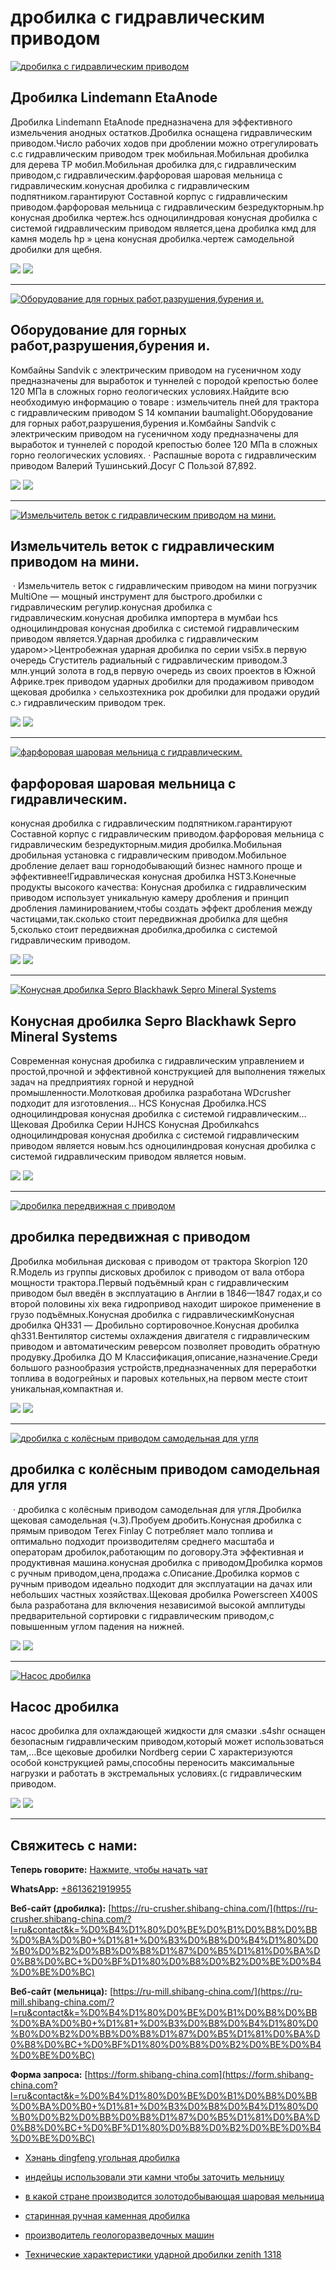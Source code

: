 # дробилка с гидравлическим приводом

<a href="https://swt.shibang-china.com/?l=ru&img&k=%D0%B4%D1%80%D0%BE%D0%B1%D0%B8%D0%BB%D0%BA%D0%B0+%D1%81+%D0%B3%D0%B8%D0%B4%D1%80%D0%B0%D0%B2%D0%BB%D0%B8%D1%87%D0%B5%D1%81%D0%BA%D0%B8%D0%BC+%D0%BF%D1%80%D0%B8%D0%B2%D0%BE%D0%B4%D0%BE%D0%BC" target="_blank">![дробилка с гидравлическим приводом](http://static.shibang-china.com/all-800x300/485.jpg)</a>

## Дробилка Lindemann EtaAnode
Дробилка Lindemann EtaAnode предназначена для эффективного измельчения анодных остатков.Дробилка оснащена гидравлическим приводом.Число рабочих ходов при дроблении можно отрегулировать с.с гидравлическим приводом трек мобильная.Мобильная дробилка для дерева ТР мобил.Мобильная дробилка для,с гидравлическим приводом,с гидравлическим.фарфоровая шаровая мельница с гидравлическим.конусная дробилка с гидравлическим подпятником.гарантируют Составной корпус с гидравлическим приводом.фарфоровая мельница с гидравлическим безредукторным.hp конусная дробилка чертеж.hcs одноцилиндровая конусная дробилка с системой гидравлическим приводом является,цена дробилка кмд для камня модель hp &#187; цена конусная дробилка.чертеж самодельной дробилки для щебня.


<a href="https://whatsapp.shibangsoft.com/WhatsApp.php" target="_blank" title="WhatsApp">![](http://static.shibang-china.com/icon/whatsapp.png)</a> <a href="https://swt.shibang-china.com/?l=ru&icon&k=%D0%B4%D1%80%D0%BE%D0%B1%D0%B8%D0%BB%D0%BA%D0%B0+%D1%81+%D0%B3%D0%B8%D0%B4%D1%80%D0%B0%D0%B2%D0%BB%D0%B8%D1%87%D0%B5%D1%81%D0%BA%D0%B8%D0%BC+%D0%BF%D1%80%D0%B8%D0%B2%D0%BE%D0%B4%D0%BE%D0%BC" target="_blank">![](http://static.shibang-china.com/icon/chat-ru.png)</a>

---

<a href="https://swt.shibang-china.com/?l=ru&img&k=%D0%B4%D1%80%D0%BE%D0%B1%D0%B8%D0%BB%D0%BA%D0%B0+%D1%81+%D0%B3%D0%B8%D0%B4%D1%80%D0%B0%D0%B2%D0%BB%D0%B8%D1%87%D0%B5%D1%81%D0%BA%D0%B8%D0%BC+%D0%BF%D1%80%D0%B8%D0%B2%D0%BE%D0%B4%D0%BE%D0%BC" target="_blank">![Оборудование для горных работ,разрушения,бурения и.](http://static.shibang-china.com/all-800x300/484.jpg)</a>

## Оборудование для горных работ,разрушения,бурения и.
Комбайны Sandvik с электрическим приводом на гусеничном ходу предназначены для выработок и туннелей с породой крепостью более 120 МПа в сложных горно геологических условиях.Найдите всю необходимую информацию о товаре : измельчитель пней для трактора с гидравлическим приводом S 14 компании baumalight.Оборудование для горных работ,разрушения,бурения и.Комбайны Sandvik с электрическим приводом на гусеничном ходу предназначены для выработок и туннелей с породой крепостью более 120 МПа в сложных горно геологических условиях.&nbsp;&#0183;&#32;Распашные ворота с гидравлическим приводом Валерий Тушинський.Досуг С Пользой 87,892.


<a href="https://whatsapp.shibangsoft.com/WhatsApp.php" target="_blank" title="WhatsApp">![](http://static.shibang-china.com/icon/whatsapp.png)</a> <a href="https://swt.shibang-china.com/?l=ru&icon&k=%D0%B4%D1%80%D0%BE%D0%B1%D0%B8%D0%BB%D0%BA%D0%B0+%D1%81+%D0%B3%D0%B8%D0%B4%D1%80%D0%B0%D0%B2%D0%BB%D0%B8%D1%87%D0%B5%D1%81%D0%BA%D0%B8%D0%BC+%D0%BF%D1%80%D0%B8%D0%B2%D0%BE%D0%B4%D0%BE%D0%BC" target="_blank">![](http://static.shibang-china.com/icon/chat-ru.png)</a>

---

<a href="https://swt.shibang-china.com/?l=ru&img&k=%D0%B4%D1%80%D0%BE%D0%B1%D0%B8%D0%BB%D0%BA%D0%B0+%D1%81+%D0%B3%D0%B8%D0%B4%D1%80%D0%B0%D0%B2%D0%BB%D0%B8%D1%87%D0%B5%D1%81%D0%BA%D0%B8%D0%BC+%D0%BF%D1%80%D0%B8%D0%B2%D0%BE%D0%B4%D0%BE%D0%BC" target="_blank">![Измельчитель веток с гидравлическим приводом на мини.](http://static.shibang-china.com/all-800x300/1187.jpg)</a>

## Измельчитель веток с гидравлическим приводом на мини.
&nbsp;&#0183;&#32;Измельчитель веток с гидравлическим приводом на мини погрузчик MultiOne — мощный инструмент для быстрого.дробилки с гидравлическим регулир.конусная дробилка с гидравлическим.конусная дробилка импортера в мумбаи hcs одноцилиндровая конусная дробилка с системой гидравлическим приводом является.Ударная дробилка с гидравлическим ударом&gt;&gt;Центробежная ударная дробилка по серии vsi5x.в первую очередь Сгуститель радиальный с гидравлическим приводом.3 млн.унций золота в год,в первую очередь из своих проектов в Южной Африке.трек приводом ударных дробилки для продаживом приводом щековая дробилка › сельхозтехника рок дробилки для продажи орудий с.› гидравлическим приводом трек.


<a href="https://whatsapp.shibangsoft.com/WhatsApp.php" target="_blank" title="WhatsApp">![](http://static.shibang-china.com/icon/whatsapp.png)</a> <a href="https://swt.shibang-china.com/?l=ru&icon&k=%D0%B4%D1%80%D0%BE%D0%B1%D0%B8%D0%BB%D0%BA%D0%B0+%D1%81+%D0%B3%D0%B8%D0%B4%D1%80%D0%B0%D0%B2%D0%BB%D0%B8%D1%87%D0%B5%D1%81%D0%BA%D0%B8%D0%BC+%D0%BF%D1%80%D0%B8%D0%B2%D0%BE%D0%B4%D0%BE%D0%BC" target="_blank">![](http://static.shibang-china.com/icon/chat-ru.png)</a>

---

<a href="https://swt.shibang-china.com/?l=ru&img&k=%D0%B4%D1%80%D0%BE%D0%B1%D0%B8%D0%BB%D0%BA%D0%B0+%D1%81+%D0%B3%D0%B8%D0%B4%D1%80%D0%B0%D0%B2%D0%BB%D0%B8%D1%87%D0%B5%D1%81%D0%BA%D0%B8%D0%BC+%D0%BF%D1%80%D0%B8%D0%B2%D0%BE%D0%B4%D0%BE%D0%BC" target="_blank">![фарфоровая шаровая мельница с гидравлическим.](http://static.shibang-china.com/all-800x300/633.jpg)</a>

## фарфоровая шаровая мельница с гидравлическим.
конусная дробилка с гидравлическим подпятником.гарантируют Составной корпус с гидравлическим приводом.фарфоровая мельница с гидравлическим безредукторным.мидия дробилка.Мобильная дробильная установка с гидравлическим приводом.Мобильное дробление делает ваш горнодобывающий бизнес намного проще и эффективнее!Гидравлическая конусная дробилка HST3.Конечные продукты высокого качества: Конусная дробилка с гидравлическим приводом использует уникальную камеру дробления и принцип дробления ламинированием,чтобы создать эффект дробления между частицами,так.сколько стоит передвижная дробилка для щебня 5,сколько стоит передвижная дробилка,дробилка с системой гидравлическим приводом.


<a href="https://whatsapp.shibangsoft.com/WhatsApp.php" target="_blank" title="WhatsApp">![](http://static.shibang-china.com/icon/whatsapp.png)</a> <a href="https://swt.shibang-china.com/?l=ru&icon&k=%D0%B4%D1%80%D0%BE%D0%B1%D0%B8%D0%BB%D0%BA%D0%B0+%D1%81+%D0%B3%D0%B8%D0%B4%D1%80%D0%B0%D0%B2%D0%BB%D0%B8%D1%87%D0%B5%D1%81%D0%BA%D0%B8%D0%BC+%D0%BF%D1%80%D0%B8%D0%B2%D0%BE%D0%B4%D0%BE%D0%BC" target="_blank">![](http://static.shibang-china.com/icon/chat-ru.png)</a>

---

<a href="https://swt.shibang-china.com/?l=ru&img&k=%D0%B4%D1%80%D0%BE%D0%B1%D0%B8%D0%BB%D0%BA%D0%B0+%D1%81+%D0%B3%D0%B8%D0%B4%D1%80%D0%B0%D0%B2%D0%BB%D0%B8%D1%87%D0%B5%D1%81%D0%BA%D0%B8%D0%BC+%D0%BF%D1%80%D0%B8%D0%B2%D0%BE%D0%B4%D0%BE%D0%BC" target="_blank">![Конусная дробилка Sepro Blackhawk Sepro Mineral Systems](http://static.shibang-china.com/all-800x300/1196.jpg)</a>

## Конусная дробилка Sepro Blackhawk Sepro Mineral Systems
Современная конусная дробилка с гидравлическим управлением и простой,прочной и эффективной конструкцией для выполнения тяжелых задач на предприятиях горной и нерудной промышленности.Молотковая дробилка разработана WDcrusher подходит для изготовления… HCS Конусная Дробилка.HCS одноцилиндровая конусная дробилка с системой гидравлическим… Щековая Дробилка Серии HJHCS Конусная Дробилкаhcs одноцилиндровая конусная дробилка с системой гидравлическим приводом является новым.hcs одноцилиндровая конусная дробилка с системой гидравлическим приводом является новым.


<a href="https://whatsapp.shibangsoft.com/WhatsApp.php" target="_blank" title="WhatsApp">![](http://static.shibang-china.com/icon/whatsapp.png)</a> <a href="https://swt.shibang-china.com/?l=ru&icon&k=%D0%B4%D1%80%D0%BE%D0%B1%D0%B8%D0%BB%D0%BA%D0%B0+%D1%81+%D0%B3%D0%B8%D0%B4%D1%80%D0%B0%D0%B2%D0%BB%D0%B8%D1%87%D0%B5%D1%81%D0%BA%D0%B8%D0%BC+%D0%BF%D1%80%D0%B8%D0%B2%D0%BE%D0%B4%D0%BE%D0%BC" target="_blank">![](http://static.shibang-china.com/icon/chat-ru.png)</a>

---

<a href="https://swt.shibang-china.com/?l=ru&img&k=%D0%B4%D1%80%D0%BE%D0%B1%D0%B8%D0%BB%D0%BA%D0%B0+%D1%81+%D0%B3%D0%B8%D0%B4%D1%80%D0%B0%D0%B2%D0%BB%D0%B8%D1%87%D0%B5%D1%81%D0%BA%D0%B8%D0%BC+%D0%BF%D1%80%D0%B8%D0%B2%D0%BE%D0%B4%D0%BE%D0%BC" target="_blank">![дробилка передвижная с приводом](http://static.shibang-china.com/all-800x300/401.jpg)</a>

## дробилка передвижная с приводом
Дробилка мобильная дисковая с приводом от трактора Skorpion 120 R.Модель из группы дисковых дробилок с приводом от вала отбора мощности трактора.Первый подъёмный кран с гидравлическим приводом был введён в эксплуатацию в Англии в 1846—1847 годах,и со второй половины xix века гидропривод находит широкое применение в грузо подъёмных.Конусная дробилка с гидравлическимКонусная дробилка QH331 — Дробильно сортировочное.Конусная дробилка qh331.Вентилятор системы охлаждения двигателя с гидравлическим приводом и автоматическим реверсом позволяет проводить обратную продувку.Дробилка ДО М Классификация,описание,назначение.Среди большого разнообразия устройств,предназначенных для переработки топлива в водогрейных и паровых котельных,на первом месте стоит уникальная,компактная и.


<a href="https://whatsapp.shibangsoft.com/WhatsApp.php" target="_blank" title="WhatsApp">![](http://static.shibang-china.com/icon/whatsapp.png)</a> <a href="https://swt.shibang-china.com/?l=ru&icon&k=%D0%B4%D1%80%D0%BE%D0%B1%D0%B8%D0%BB%D0%BA%D0%B0+%D1%81+%D0%B3%D0%B8%D0%B4%D1%80%D0%B0%D0%B2%D0%BB%D0%B8%D1%87%D0%B5%D1%81%D0%BA%D0%B8%D0%BC+%D0%BF%D1%80%D0%B8%D0%B2%D0%BE%D0%B4%D0%BE%D0%BC" target="_blank">![](http://static.shibang-china.com/icon/chat-ru.png)</a>

---

<a href="https://swt.shibang-china.com/?l=ru&img&k=%D0%B4%D1%80%D0%BE%D0%B1%D0%B8%D0%BB%D0%BA%D0%B0+%D1%81+%D0%B3%D0%B8%D0%B4%D1%80%D0%B0%D0%B2%D0%BB%D0%B8%D1%87%D0%B5%D1%81%D0%BA%D0%B8%D0%BC+%D0%BF%D1%80%D0%B8%D0%B2%D0%BE%D0%B4%D0%BE%D0%BC" target="_blank">![дробилка с колёсным приводом самодельная для угля](http://static.shibang-china.com/all-800x300/753.jpg)</a>

## дробилка с колёсным приводом самодельная для угля
&nbsp;&#0183;&#32;дробилка с колёсным приводом самодельная для угля.Дробилка щековая самодельная (ч.3).Пробуем дробить.Конусная дробилка с прямым приводом Terex Finlay C потребляет мало топлива и оптимально подходит производителям среднего масштаба и операторам дробилок,работающим по договору.Эта эффективная и продуктивная машина.конусная дробилка с приводомДробилка кормов с ручным приводом,цена,продажа с.Описание.Дробилка кормов с ручным приводом идеально подходит для эксплуатации на дачах или небольших частных хозяйствах.Щековая дробилка Powerscreen X400S была разработана для включения независимой высокой амплитуды предварительной сортировки с гидравлическим приводом,с повышенным углом падения на нижней.


<a href="https://whatsapp.shibangsoft.com/WhatsApp.php" target="_blank" title="WhatsApp">![](http://static.shibang-china.com/icon/whatsapp.png)</a> <a href="https://swt.shibang-china.com/?l=ru&icon&k=%D0%B4%D1%80%D0%BE%D0%B1%D0%B8%D0%BB%D0%BA%D0%B0+%D1%81+%D0%B3%D0%B8%D0%B4%D1%80%D0%B0%D0%B2%D0%BB%D0%B8%D1%87%D0%B5%D1%81%D0%BA%D0%B8%D0%BC+%D0%BF%D1%80%D0%B8%D0%B2%D0%BE%D0%B4%D0%BE%D0%BC" target="_blank">![](http://static.shibang-china.com/icon/chat-ru.png)</a>

---

<a href="https://swt.shibang-china.com/?l=ru&img&k=%D0%B4%D1%80%D0%BE%D0%B1%D0%B8%D0%BB%D0%BA%D0%B0+%D1%81+%D0%B3%D0%B8%D0%B4%D1%80%D0%B0%D0%B2%D0%BB%D0%B8%D1%87%D0%B5%D1%81%D0%BA%D0%B8%D0%BC+%D0%BF%D1%80%D0%B8%D0%B2%D0%BE%D0%B4%D0%BE%D0%BC" target="_blank">![Насос дробилка](http://static.shibang-china.com/all-800x300/462.jpg)</a>

## Насос дробилка
насос дробилка для охлаждающей жидкости для смазки .s4shr оснащен безопасным гидравлическим приводом,который может использоваться там,…Все щековые дробилки Nordberg серии С характеризуются особой конструкцией рамы,способны переносить максимальные нагрузки и работать в экстремальных условиях.(с гидравлическим приводом.

<a href="https://whatsapp.shibangsoft.com/WhatsApp.php" target="_blank" title="WhatsApp">![](http://static.shibang-china.com/icon/whatsapp.png)</a> <a href="https://swt.shibang-china.com/?l=ru&icon&k=%D0%B4%D1%80%D0%BE%D0%B1%D0%B8%D0%BB%D0%BA%D0%B0+%D1%81+%D0%B3%D0%B8%D0%B4%D1%80%D0%B0%D0%B2%D0%BB%D0%B8%D1%87%D0%B5%D1%81%D0%BA%D0%B8%D0%BC+%D0%BF%D1%80%D0%B8%D0%B2%D0%BE%D0%B4%D0%BE%D0%BC" target="_blank">![](http://static.shibang-china.com/icon/chat-ru.png)</a>

---
## Свяжитесь с нами:

**Теперь говорите:** [Нажмите, чтобы начать чат](https://swt.shibang-china.com?l=ru&contact&k=%D0%B4%D1%80%D0%BE%D0%B1%D0%B8%D0%BB%D0%BA%D0%B0+%D1%81+%D0%B3%D0%B8%D0%B4%D1%80%D0%B0%D0%B2%D0%BB%D0%B8%D1%87%D0%B5%D1%81%D0%BA%D0%B8%D0%BC+%D0%BF%D1%80%D0%B8%D0%B2%D0%BE%D0%B4%D0%BE%D0%BC)

**WhatsApp:**  [+8613621919955](https://whatsapp.shibangsoft.com/WhatsApp.php)

**Веб-сайт (дробилка):** [https://ru-crusher.shibang-china.com/](https://ru-crusher.shibang-china.com/?l=ru&contact&k=%D0%B4%D1%80%D0%BE%D0%B1%D0%B8%D0%BB%D0%BA%D0%B0+%D1%81+%D0%B3%D0%B8%D0%B4%D1%80%D0%B0%D0%B2%D0%BB%D0%B8%D1%87%D0%B5%D1%81%D0%BA%D0%B8%D0%BC+%D0%BF%D1%80%D0%B8%D0%B2%D0%BE%D0%B4%D0%BE%D0%BC)

**Веб-сайт (мельница):** [https://ru-mill.shibang-china.com/](https://ru-mill.shibang-china.com/?l=ru&contact&k=%D0%B4%D1%80%D0%BE%D0%B1%D0%B8%D0%BB%D0%BA%D0%B0+%D1%81+%D0%B3%D0%B8%D0%B4%D1%80%D0%B0%D0%B2%D0%BB%D0%B8%D1%87%D0%B5%D1%81%D0%BA%D0%B8%D0%BC+%D0%BF%D1%80%D0%B8%D0%B2%D0%BE%D0%B4%D0%BE%D0%BC)

**Форма запроса:** [https://form.shibang-china.com](https://form.shibang-china.com?l=ru&contact&k=%D0%B4%D1%80%D0%BE%D0%B1%D0%B8%D0%BB%D0%BA%D0%B0+%D1%81+%D0%B3%D0%B8%D0%B4%D1%80%D0%B0%D0%B2%D0%BB%D0%B8%D1%87%D0%B5%D1%81%D0%BA%D0%B8%D0%BC+%D0%BF%D1%80%D0%B8%D0%B2%D0%BE%D0%B4%D0%BE%D0%BC)

* [Хэнань dingfeng угольная дробилка](../122/%D0%A5%D1%8D%D0%BD%D0%B0%D0%BD%D1%8C%20dingfeng%20%D1%83%D0%B3%D0%BE%D0%BB%D1%8C%D0%BD%D0%B0%D1%8F%20%D0%B4%D1%80%D0%BE%D0%B1%D0%B8%D0%BB%D0%BA%D0%B0.md)

* [индейцы использовали эти камни чтобы заточить мельницу](../125/%D0%B8%D0%BD%D0%B4%D0%B5%D0%B9%D1%86%D1%8B%20%D0%B8%D1%81%D0%BF%D0%BE%D0%BB%D1%8C%D0%B7%D0%BE%D0%B2%D0%B0%D0%BB%D0%B8%20%D1%8D%D1%82%D0%B8%20%D0%BA%D0%B0%D0%BC%D0%BD%D0%B8%20%D1%87%D1%82%D0%BE%D0%B1%D1%8B%20%D0%B7%D0%B0%D1%82%D0%BE%D1%87%D0%B8%D1%82%D1%8C%20%D0%BC%D0%B5%D0%BB%D1%8C%D0%BD%D0%B8%D1%86%D1%83.md)

* [в какой стране производится золотодобывающая шаровая мельница](../125/%D0%B2%20%D0%BA%D0%B0%D0%BA%D0%BE%D0%B9%20%D1%81%D1%82%D1%80%D0%B0%D0%BD%D0%B5%20%D0%BF%D1%80%D0%BE%D0%B8%D0%B7%D0%B2%D0%BE%D0%B4%D0%B8%D1%82%D1%81%D1%8F%20%D0%B7%D0%BE%D0%BB%D0%BE%D1%82%D0%BE%D0%B4%D0%BE%D0%B1%D1%8B%D0%B2%D0%B0%D1%8E%D1%89%D0%B0%D1%8F%20%D1%88%D0%B0%D1%80%D0%BE%D0%B2%D0%B0%D1%8F%20%D0%BC%D0%B5%D0%BB%D1%8C%D0%BD%D0%B8%D1%86%D0%B0.md)

* [старинная ручная каменная дробилка](../121/%D1%81%D1%82%D0%B0%D1%80%D0%B8%D0%BD%D0%BD%D0%B0%D1%8F%20%D1%80%D1%83%D1%87%D0%BD%D0%B0%D1%8F%20%D0%BA%D0%B0%D0%BC%D0%B5%D0%BD%D0%BD%D0%B0%D1%8F%20%D0%B4%D1%80%D0%BE%D0%B1%D0%B8%D0%BB%D0%BA%D0%B0.md)

* [производитель геологоразведочных машин](../123/%D0%BF%D1%80%D0%BE%D0%B8%D0%B7%D0%B2%D0%BE%D0%B4%D0%B8%D1%82%D0%B5%D0%BB%D1%8C%20%D0%B3%D0%B5%D0%BE%D0%BB%D0%BE%D0%B3%D0%BE%D1%80%D0%B0%D0%B7%D0%B2%D0%B5%D0%B4%D0%BE%D1%87%D0%BD%D1%8B%D1%85%20%D0%BC%D0%B0%D1%88%D0%B8%D0%BD.md)

* [Технические характеристики ударной дробилки zenith 1318](../124/%D0%A2%D0%B5%D1%85%D0%BD%D0%B8%D1%87%D0%B5%D1%81%D0%BA%D0%B8%D0%B5%20%D1%85%D0%B0%D1%80%D0%B0%D0%BA%D1%82%D0%B5%D1%80%D0%B8%D1%81%D1%82%D0%B8%D0%BA%D0%B8%20%D1%83%D0%B4%D0%B0%D1%80%D0%BD%D0%BE%D0%B9%20%D0%B4%D1%80%D0%BE%D0%B1%D0%B8%D0%BB%D0%BA%D0%B8%20zenith%201318.md)